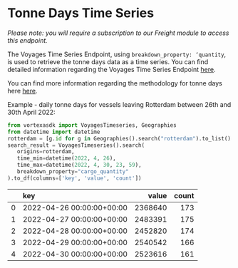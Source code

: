 # Tonne Days Time Series

_Please note: you will require a subscription to our Freight module to access this endpoint._

The Voyages Time Series Endpoint, using `breakdown_property: ‘quantity`, is used to retrieve the tonne days data as a time series. You can find detailed information regarding the Voyages Time Series Endpoint [here](/endpoints/voyages_timeseries).

You can find more information regarding the methodology for tonne days here [here](https://docs.vortexa.com/reference/intro-freight-metrics).

Example - daily tonne days for vessels leaving Rotterdam between 26th and 30th April 2022:

```python
from vortexasdk import VoyagesTimeseries, Geographies
from datetime import datetime
rotterdam = [g.id for g in Geographies().search("rotterdam").to_list() if "port" in g.layer]
search_result = VoyagesTimeseries().search(
   origins=rotterdam,
   time_min=datetime(2022, 4, 26),
   time_max=datetime(2022, 4, 30, 23, 59),
   breakdown_property="cargo_quantity"
).to_df(columns=['key', 'value', 'count'])

```

|     | key                       |   value | count |
| --: | :------------------------ | ------: | ----: |
|   0 | 2022-04-26 00:00:00+00:00 | 2368640 |   173 |
|   1 | 2022-04-27 00:00:00+00:00 | 2483391 |   175 |
|   2 | 2022-04-28 00:00:00+00:00 | 2452820 |   174 |
|   3 | 2022-04-29 00:00:00+00:00 | 2540542 |   166 |
|   4 | 2022-04-30 00:00:00+00:00 | 2523616 |   161 |

```

```
